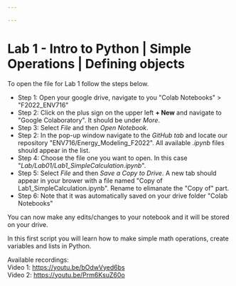 ```yaml
---

---
```


# Lab 1 - Intro to Python | Simple Operations | Defining objects

To open the file for Lab 1 follow the steps below.

* Step 1: Open your google drive, navigate to you "Colab Notebooks" > "F2022_ENV716" <br>
* Step 2: Click on the plus sign on the upper left **+ New** and navigate to "Google Colaboratory". It should be under *More*. <br>
* Step 3: Select *File* and then *Open Notebook*. <br>
* Step 2: In the pop-up window navigate to the *GitHub tab* and locate our repository "ENV716/Energy_Modeling_F2022". All available *.ipynb* files should appear in the list. <br>
* Step 4: Choose the file one you want to open. In this case "*Lab/Lab01/Lab1_SimpleCalculation.ipynb*".
* Step 5: Select *File* and then *Save a Copy to Drive*. A new tab should appear in your brower with a file named "Copy of Lab1_SimpleCalculation.ipynb". Rename to elimanate the "Copy of" part.
* Step 6: Note that it was automatically saved on your drive folder "Colab Notebooks"

You can now make any edits/changes to your notebook and it will be stored on your drive. <br>

In this first script you will learn how to make simple math operations, create variables and lists in Python.

Available recordings: <br>
Video 1: https://youtu.be/bOdwVyed6bs <br>
Video 2: https://youtu.be/Prm6KsuZ60o <br>
